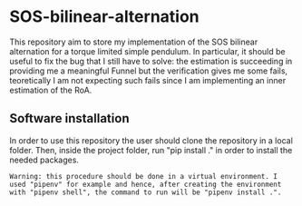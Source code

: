 # SOS-bilinear-alternation
This repository aim to store my implementation of the SOS bilinear alternation for a torque limited simple pendulum. In particular, it should be useful to fix the bug that I still have to solve: the estimation is succeeding in providing me a meaningful Funnel but the verification gives me some fails, teoretically I am not expecting such fails since I am implementing an inner estimation of the RoA.

## Software installation #
In order to use this repository the user should clone the repository in a local folder. Then, inside the project folder, run "pip install ." in order to install the needed packages.

```
Warning: this procedure should be done in a virtual environment. I used "pipenv" for example and hence, after creating the environment with "pipenv shell", the command to run will be "pipenv install .".
```